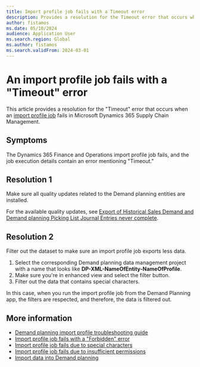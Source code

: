 ```yaml
---
title: Import profile job fails with a Timeout error
description: Provides a resolution for the Timeout error that occurs when an import profile job fails in Microsoft Dynamics 365 Supply Chain Management.
author: fistamos
ms.date: 05/10/2024
audience: Application User
ms.search.region: Global
ms.author: fistamos
ms.search.validFrom: 2024-03-01
---
```

#  An import profile job fails with a "Timeout" error

This article provides a resolution for the "Timeout" error that occurs when an [import profile job](/dynamics365/supply-chain/demand-planning/import-data#create-an-import-profile-for-importing-directly-from-supply-chain-management) fails in Microsoft Dynamics 365 Supply Chain Management.

## Symptoms

The Dynamics 365 Finance and Operations import profile job fails, and the job execution details contain an error mentioning "Timeout."

## Resolution 1

Make sure all quality updates related to the Demand planning entities are installed.

For the available quality updates, see [Export of Historical Sales Demand and Demand planning Picking List Journal Entries never complete](https://fix.lcs.dynamics.com/Issue/Details?kb=0&bugId=900476&dbType=3&qc=88596efab831d21cd42a8cb8c261bd5bbc1e4b0bb4599458dbfce8a775d5c8da).

## Resolution 2

Filter out the dataset to make sure an import profile job exports less data.

1. Select the corresponding Demand planning data management project with a name that looks like **DP-XML-NameOfEntity-NameOfProfile**.
2. Make sure you're in enhanced view and select the filter button.
3. Filter out the data that contains special characters.

In this case, when you run the import profile job from the Demand Planning app, the filters are respected, and therefore, the data is filtered out.

## More information

- [Demand planning import profile troubleshooting guide](import-landing-page.md)
- [Import profile job fails with a "Forbidden" error]( import-profile-fails-with-forbidden-error.md)
- [Import profile job fails due to special characters](special-characters.md)
- [Import profile job fails due to insufficient permissions](user-insufficient-permissions.md)
- [Import data into Demand planning](/dynamics365/supply-chain/demand-planning/import-data)
